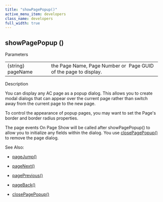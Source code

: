```yaml
---
title: "showPagePopup()"
active_menu_item: developers
class_name: developers
full_width: true
---
```



## showPagePopup ()

Parameters

<table>
<tr>
<td width="141">
{string} pageName

</td>
<td width="11">
</td>
<td width="728">
the Page Name, Page Number or  Page GUID of the page to display.

</td>
</tr>
</table>

Description

You can display any AC page as a popup dialog. This allows you to create modal dialogs that can appear over the current page rather than switch away from the current page to the new page.

To control the appearance of popup pages, you may want to set the Page's border and border radius properties.

The page events On Page Show will be called after showPagePopup() to allow you to initialize any fields within the dialog. You use [closePagePopup()](closepagepopup) to remove the page dialog.

See Also:

 - [pageJump()](pagejump)

 - [pageNext()](pagenext)

 - [pagePrevious()](pageprevious)

 - [pageBack()](pageback)

 - [closePagePopup()](closepagepopup)

